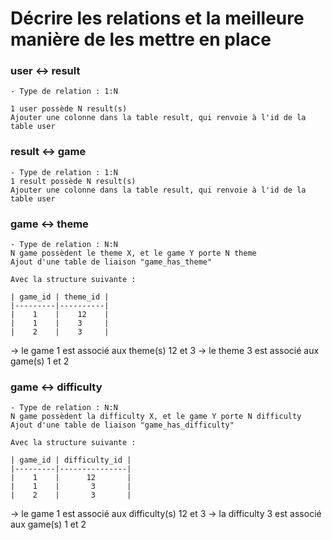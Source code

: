 # Décrire les relations et la meilleure manière de les mettre en place

### user <-> result

    - Type de relation : 1:N

    1 user possède N result(s)
    Ajouter une colonne dans la table result, qui renvoie à l'id de la table user


### result <-> game

    - Type de relation : 1:N
    1 result possède N result(s)
    Ajouter une colonne dans la table result, qui renvoie à l'id de la table user

### game <-> theme

    - Type de relation : N:N
    N game possèdent le theme X, et le game Y porte N theme
    Ajout d'une table de liaison "game_has_theme"

    Avec la structure suivante :

    | game_id | theme_id |
    |---------|----------|
    |    1    |    12    |
    |    1    |    3     |
    |    2    |    3     |

-> le game 1 est associé aux theme(s) 12 et 3
-> le theme 3 est associé aux game(s) 1 et 2

### game <-> difficulty

    - Type de relation : N:N
    N game possèdent la difficulty X, et le game Y porte N difficulty
    Ajout d'une table de liaison "game_has_difficulty"

    Avec la structure suivante :

    | game_id | difficulty_id |
    |---------|---------------|
    |    1    |      12       |
    |    1    |       3       |
    |    2    |       3       |

-> le game 1 est associé aux difficulty(s) 12 et 3
-> la difficulty 3 est associé aux game(s) 1 et 2

